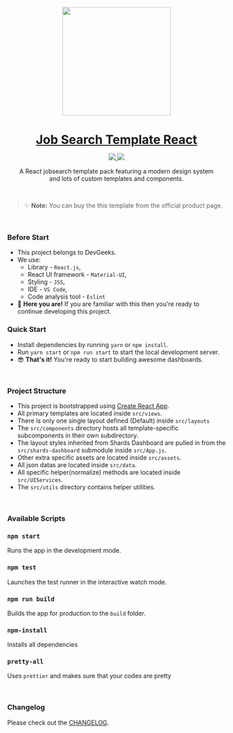<p align="center">
<a href="https://designrevision.com/downloads/shards-dashboard-lite-react/">
<img src="https://i1.wp.com/storage.googleapis.com/blog-images-backup/1*c1duI8rwtQygnJem9RyYUg.png?resize=700%2C235&ssl=1" width="250" />
</a>
</p>

<h1 align="center" style="border-bottom: none !important; margin-bottom: 5px !important;"><a href="https://designrevision.com/downloads/shards-dashboard-lite-react/">Job Search Template React</a></h1>
<p align="center">
  <a href="#">
    <img src="https://img.shields.io/badge/License-MIT-brightgreen.svg" />
  </a>
  <a href="https://twitter.com/devgeeks1">
    <img src="https://img.shields.io/twitter/follow/DesignRevision.svg?style=social&label=Follow" />
  </a>
</p>

<p align="center">
A React jobsearch template pack featuring a modern design system <br />  and lots of custom templates and components.
</p>

<br />

> ✨ **Note:** You can buy the this template from the official product page.

<br />

### Before Start

- This project belongs to DevGeeks.
- We use:
  - Library - `React.js`,
  - React UI framework - `Material-UI`,
  - Styling - `JSS`,
  - IDE - `VS Code`,
  - Code analysis tool - `Eslint`
- 🤝 **Here you are!** If you are familiar with this then you're ready to continue developing this project.
  <br />

### Quick Start

- Install dependencies by running `yarn` or `npm install`.
- Run `yarn start` or `npm run start` to start the local development server.
- 😎 **That's it!** You're ready to start building awesome dashboards.

<br />

### Project Structure

- This project is bootstrapped using [Create React App](https://github.com/facebook/create-react-app).
- All primary templates are located inside `src/views`.
- There is only one single layout defined (Default) inside `src/layouts`
- The `src/components` directory hosts all template-specific subcomponents in their own subdirectory.
- The layout styles inherited from Shards Dashboard are pulled in from the `src/shards-dashboard` submodule inside `src/App.js`.
- Other extra specific assets are located inside `src/assets`.
- All json datas are located inside `src/data`.
- All specific helper(normalize) methods are located inside `src/UIServices`.
- The `src/utils` directory contains helper utilities.

<br />

### Available Scripts

### `npm start`

Runs the app in the development mode.

### `npm test`

Launches the test runner in the interactive watch mode.

### `npm run build`

Builds the app for production to the `build` folder.

### `npm-install`

Installs all dependencies

### `pretty-all`

Uses `prettier` and makes sure that your codes are pretty

<br />

### Changelog

Please check out the [CHANGELOG](CHANGELOG.md).

